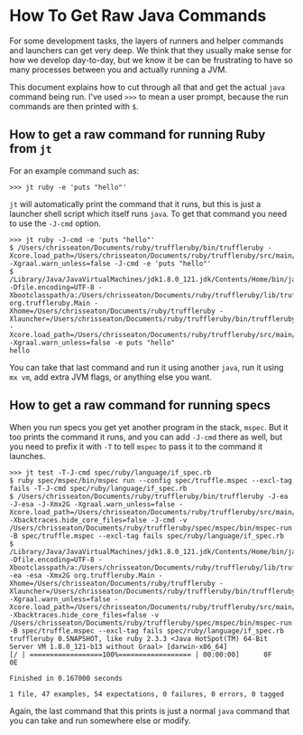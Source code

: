 # How To Get Raw Java Commands

For some development tasks, the layers of runners and helper commands and
launchers can get very deep. We think that they usually make sense for how we
develop day-to-day, but we know it be can be frustrating to have so many
processes between you and actually running a JVM.

This document explains how to cut through all that and get the actual `java`
command being run. I've used `>>>` to mean a user prompt, because the run
commands are then printed with `$`.

## How to get a raw command for running Ruby from `jt`

For an example command such as:

```
>>> jt ruby -e 'puts "hello"'
```

`jt` will automatically print the command that it runs, but this is just a
launcher shell script which itself runs `java`. To get that command you need
to use the `-J-cmd` option.

```
>>> jt ruby -J-cmd -e 'puts "hello"'
$ /Users/chrisseaton/Documents/ruby/truffleruby/bin/truffleruby -Xcore.load_path=/Users/chrisseaton/Documents/ruby/truffleruby/src/main/ruby -Xgraal.warn_unless=false -J-cmd -e 'puts "hello"'
$ /Library/Java/JavaVirtualMachines/jdk1.8.0_121.jdk/Contents/Home/bin/java -Dfile.encoding=UTF-8 -Xbootclasspath/a:/Users/chrisseaton/Documents/ruby/truffleruby/lib/truffleruby.jar org.truffleruby.Main -Xhome=/Users/chrisseaton/Documents/ruby/truffleruby -Xlauncher=/Users/chrisseaton/Documents/ruby/truffleruby/bin/truffleruby -Xcore.load_path=/Users/chrisseaton/Documents/ruby/truffleruby/src/main/ruby -Xgraal.warn_unless=false -e puts "hello"
hello
```

You can take that last command and run it using another `java`, run it using
`mx vm`, add extra JVM flags, or anything else you want.

## How to get a raw command for running specs

When you run specs you get yet another program in the stack, `mspec`. But it too
prints the command it runs, and you can add `-J-cmd` there as well, but you need
to prefix it with `-T` to tell `mspec` to pass it to the command it launches.

```
>>> jt test -T-J-cmd spec/ruby/language/if_spec.rb
$ ruby spec/mspec/bin/mspec run --config spec/truffle.mspec --excl-tag fails -T-J-cmd spec/ruby/language/if_spec.rb
$ /Users/chrisseaton/Documents/ruby/truffleruby/bin/truffleruby -J-ea -J-esa -J-Xmx2G -Xgraal.warn_unless=false -Xcore.load_path=/Users/chrisseaton/Documents/ruby/truffleruby/src/main/ruby -Xbacktraces.hide_core_files=false -J-cmd -v /Users/chrisseaton/Documents/ruby/truffleruby/spec/mspec/bin/mspec-run -B spec/truffle.mspec --excl-tag fails spec/ruby/language/if_spec.rb
$ /Library/Java/JavaVirtualMachines/jdk1.8.0_121.jdk/Contents/Home/bin/java -Dfile.encoding=UTF-8 -Xbootclasspath/a:/Users/chrisseaton/Documents/ruby/truffleruby/lib/truffleruby.jar -ea -esa -Xmx2G org.truffleruby.Main -Xhome=/Users/chrisseaton/Documents/ruby/truffleruby -Xlauncher=/Users/chrisseaton/Documents/ruby/truffleruby/bin/truffleruby -Xgraal.warn_unless=false -Xcore.load_path=/Users/chrisseaton/Documents/ruby/truffleruby/src/main/ruby -Xbacktraces.hide_core_files=false -v /Users/chrisseaton/Documents/ruby/truffleruby/spec/mspec/bin/mspec-run -B spec/truffle.mspec --excl-tag fails spec/ruby/language/if_spec.rb
truffleruby 0.SNAPSHOT, like ruby 2.3.3 <Java HotSpot(TM) 64-Bit Server VM 1.8.0_121-b13 without Graal> [darwin-x86_64]
[/ | ==================100%================== | 00:00:00]      0F      0E

Finished in 0.167000 seconds

1 file, 47 examples, 54 expectations, 0 failures, 0 errors, 0 tagged
```

Again, the last command that this prints is just a normal `java` command that
you can take and run somewhere else or modify.
